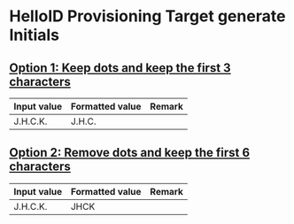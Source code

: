 # HelloID Provisioning Target generate Initials

## [Option 1: Keep dots and keep the first 3 characters](./Scripts/formatInitialsOption1.js)

| Input value | Formatted value | Remark |
| ----------- | --------------- | ------ |
| J.H.C.K.    | J.H.C.          |        |

## [Option 2: Remove dots and keep the first 6 characters](./Scripts/formatInitialsOption2.js)

| Input value | Formatted value | Remark |
| ----------- | --------------- | ------ |
| J.H.C.K.    | JHCK            |        |
